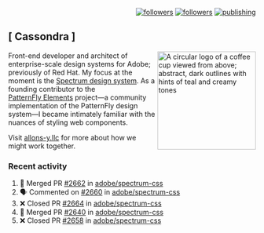 <p align="right"><a rel="me" href="https://front-end.social/@castastrophe">
    <img alt="followers" title="Follow me on Mastodon" src="https://img.shields.io/mastodon/follow/109297102751309835?domain=https%3A%2F%2Ffront-end.social&label=Follow&logo=mastodon&logoColor=white&style=for-the-badge&labelColor=008080&color=006969"/></a>
  <a href="https://codepen.io/castastrophe/">
    <img alt="followers" title="Follow me on CodePen" src="https://img.shields.io/badge/23-1?color=640464&labelColor=7c007c&style=for-the-badge&logo=codepen&label=Follow"/></a>
<a href="https://castastrophe.medium.com/">
    <img alt="publishing" title="View articles on Medium" src="https://img.shields.io/badge/107-1?color=666&labelColor=444&label=subscribe&logo=medium&logoColor=white&style=for-the-badge"/></a>
</p>

## [&nbsp;Cassondra&nbsp;]

<img align="right" src="https://github-production-user-asset-6210df.s3.amazonaws.com/1840295/253016758-ba468774-1cd3-42c2-8f43-947b5eeb5edf.png" height="200" alt="A circular logo of a coffee cup viewed from above; abstract, dark outlines with hints of teal and creamy tones">

Front-end developer and architect of enterprise-scale design systems for Adobe; previously of Red Hat. My focus at the moment is the [Spectrum design system](https://github.com/adobe/spectrum-css). As a founding contributor to the [PatternFly&nbsp;Elements](https://github.com/patternfly/patternfly-elements) project&mdash;a community implementation of the PatternFly design system&mdash;I became intimately familiar with the nuances of styling web components.

Visit [allons-y.llc](http://allons-y.llc/) for more about how we might work together.

### Recent activity

<!--START_SECTION:activity-->
1. 🎉 Merged PR [#2662](https://github.com/adobe/spectrum-css/pull/2662) in [adobe/spectrum-css](https://github.com/adobe/spectrum-css)
2. 🗣 Commented on [#2660](https://github.com/adobe/spectrum-css/pull/2660#issuecomment-2057417679) in [adobe/spectrum-css](https://github.com/adobe/spectrum-css)
3. ❌ Closed PR [#2664](https://github.com/adobe/spectrum-css/pull/2664) in [adobe/spectrum-css](https://github.com/adobe/spectrum-css)
4. 🎉 Merged PR [#2640](https://github.com/adobe/spectrum-css/pull/2640) in [adobe/spectrum-css](https://github.com/adobe/spectrum-css)
5. ❌ Closed PR [#2658](https://github.com/adobe/spectrum-css/pull/2658) in [adobe/spectrum-css](https://github.com/adobe/spectrum-css)
<!--END_SECTION:activity-->
